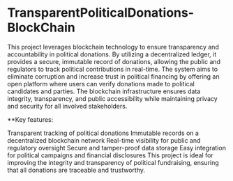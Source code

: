 # TransparentPoliticalDonations-BlockChain

This project leverages blockchain technology to ensure transparency and accountability in political donations. By utilizing a decentralized ledger, it provides a secure, immutable record of donations, allowing the public and regulators to track political contributions in real-time. The system aims to eliminate corruption and increase trust in political financing by offering an open platform where users can verify donations made to political candidates and parties. The blockchain infrastructure ensures data integrity, transparency, and public accessibility while maintaining privacy and security for all involved stakeholders.

**Key features:

Transparent tracking of political donations
Immutable records on a decentralized blockchain network
Real-time visibility for public and regulatory oversight
Secure and tamper-proof data storage
Easy integration for political campaigns and financial disclosures
This project is ideal for improving the integrity and transparency of political fundraising, ensuring that all donations are traceable and trustworthy.

